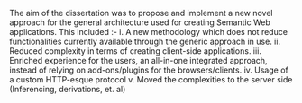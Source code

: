 The aim of the dissertation was to propose and implement a new novel approach for the general architecture used for creating Semantic Web applications.
This included :-
i. A new methodology which does not reduce functionalities currently available through the generic approach in use.
ii. Reduced complexity in terms of creating client-side applications.
iii. Enriched experience for the users, an all-in-one integrated approach, instead of relying on add-ons/plugins for the browsers/clients.
iv. Usage of a custom HTTP-esque protocol
v. Moved the complexities to the server side (Inferencing, derivations, et. al)